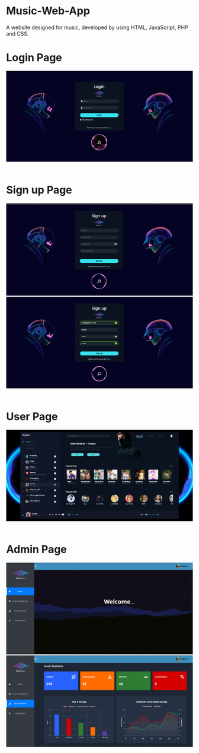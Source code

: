 # Music-Web-App

A website designed for music, developed by using HTML, JavaScript, PHP and CSS.
<br>
<h1>Login Page</h1>
<img src="https://github.com/saske999cz/Music-Web-App/blob/master/pic4.png">

<br>
<br>
<h1>Sign up Page</h1>
<img src="https://github.com/saske999cz/Music-Web-App/blob/master/pic1.png">
<img src="https://github.com/saske999cz/Music-Web-App/blob/master/pic3.png">

<br>
<br>
<h1>User Page</h1>
<img src="https://github.com/saske999cz/Music-Web-App/blob/master/pic2.png">

<br>
<br>
<h1>Admin Page</h1>
<img src="https://github.com/saske999cz/Music-Web-App/blob/master/pic 5.png">
<br>
<img src="https://github.com/saske999cz/Music-Web-App/blob/master/pic 6.png">

